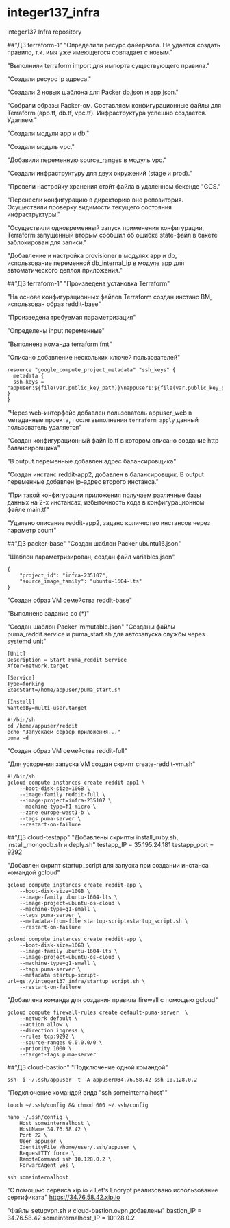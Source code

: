 # integer137_infra
integer137 Infra repository

##"ДЗ terraform-1"
"Определили ресурс файервола. Не удается создать правило, т.к. имя уже имеющегося совпадает с новым."

"Выполнили terraform import для импорта существующего правила."

"Создали ресурс ip адреса."

"Создали 2 новых шаблона для Packer db.json и app.json."

"Собрали образы Packer-ом. Составляем конфигурационные файлы для Terraform (app.tf, db.tf, vpc.tf). Инфраструктура успешно создается. Удаляем."

"Создали модули app и db."

"Создали модуль vpc."

"Добавили переменную source_ranges в модуль vpc."

"Создали инфраструктуру для двух окружений (stage и prod)."

"Провели настройку хранения стэйт файла в удаленном бекенде "GCS."

"Перенесли конфигурацию в директорию вне репозитория. Осуществили проверку видимости текущего состояния инфраструктуры."

"Осуществили одновременный запуск применения конфигурации, Terraform запущенный вторым сообщил об ошибке state-файл в бакете заблокирован для записи."

"Добавление и настройка provisioner в модулях app и db, использование переменной db_internal_ip в модуле app для автоматического деплоя приложения."

##"ДЗ terraform-1"
"Произведена установка Terraform"

"На основе конфигурационных файлов Terraform создан инстанс ВМ, использован образ reddit-base"

"Произведена требуемая параметризация"

"Определены input переменные"

"Выполнена команда terraform fmt"

"Описано добавление нескольких ключей пользователей"
````
resource "google_compute_project_metadata" "ssh_keys" {
  metadata {
  ssh-keys = "appuser:${file(var.public_key_path)}\nappuser1:${file(var.public_key_path)}\nappuser2:${file(var.public_key_path)}\nappuser3:${file(var.public_key_path)}"
}
}
````
"Через web-интерфейс добавлен пользователь appuser_web в метаданные проекта, после выполнения ````terraform apply```` данный пользователь удаляется"

"Создан конфигурационный файл lb.tf в котором описано создание http балансировщика"

"В output переменные добавлен адрес балансировщика"

"Создан инстанс reddit-app2, добавлен в балансировщик. В output переменные добавлен ip-адрес второго инстанса."

"При такой конфигурации приложения получаем различные базы данных на 2-х инстансах, избыточность кода в конфигурационном файле main.tf"

"Удалено описание reddit-app2, задано количество инстансов через параметр count"

##"ДЗ packer-base"
"Создан шаблон Packer ubuntu16.json"

"Шаблон параметризирован, создан файл variables.json"
````
{
    "project_id": "infra-235107",
    "source_image_family": "ubuntu-1604-lts"
}
````
"Создан образ VM семейства reddit-base"

"Выполнено задание со (*)"

"Создан шаблон Packer immutable.json"
"Созданы файлы puma_reddit.service и puma_start.sh для автозапуска службы через systemd unit"
````
[Unit]
Description = Start Puma_reddit Service
After=network.target

[Service]
Type=forking
ExecStart=/home/appuser/puma_start.sh

[Install]
WantedBy=multi-user.target
````
````
#!/bin/sh
cd /home/appuser/reddit
echo "Запускаем сервер приложения..."
puma -d
````
"Создан образ VM семейства reddit-full"

"Для ускорения запуска VM создан скрипт create-reddit-vm.sh"
````
#!/bin/sh
gcloud compute instances create reddit-app1 \
	--boot-disk-size=10GB \
	--image-family reddit-full \
	--image-project=infra-235107 \
	--machine-type=f1-micro \
	--zone europe-west1-b \
	--tags puma-server \
	--restart-on-failure
````

##"ДЗ cloud-testapp"
"Добавлены скрипты install_ruby.sh, install_mongodb.sh и deply.sh"
testapp_IP = 35.195.24.181
testapp_port = 9292

"Добавлен скрипт startup_script для запуска при создании инстанса командой gcloud"
````
gcloud compute instances create reddit-app \
	--boot-disk-size=10GB \
	--image-family ubuntu-1604-lts \
	--image-project=ubuntu-os-cloud \
	--machine-type=g1-small \
	--tags puma-server \
	--metadata-from-file startup-script=startup_script.sh \
	--restart-on-failure
````
````
gcloud compute instances create reddit-app \
	--boot-disk-size=10GB \
	--image-family ubuntu-1604-lts \
	--image-project=ubuntu-os-cloud \
	--machine-type=g1-small \
	--tags puma-server \
	--metadata startup-script-url=gs://integer137_infra/startup_script.sh \
	--restart-on-failure
````
"Добавлена команда для создания правила firewall с помощью gcloud"
````
gcloud compute firewall-rules create default-puma-server  \
 	--network default \
    --action allow \
    --direction ingress \
    --rules tcp:9292 \
    --source-ranges 0.0.0.0/0 \
    --priority 1000 \
    --target-tags puma-server
````

##"ДЗ cloud-bastion"
"Подключение одной командой"
````
ssh -i ~/.ssh/appuser -t -A appuser@34.76.58.42 ssh 10.128.0.2
````
"Подключение командой вида "ssh someinternalhost""
````
touch ~/.ssh/config && chmod 600 ~/.ssh/config
````
````
nano ~/.ssh/config \
    Host someinternalhost \
    HostName 34.76.58.42 \
	Port 22 \
	User appuser \
	IdentityFile /home/user/.ssh/appuser \
	RequestTTY force \
	RemoteCommand ssh 10.128.0.2 \
	ForwardAgent yes \
````
````
ssh someinternalhost
````
"С помощью сервиса xip.io и Let's Encrypt реализовано использование сертификата"
https://34.76.58.42.xip.io

"Файлы setupvpn.sh и cloud-bastion.ovpn добавлены"
bastion_IP = 34.76.58.42
someinternalhost_IP = 10.128.0.2

